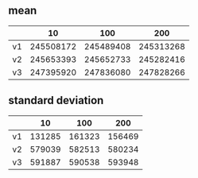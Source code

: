 ## mean
| |10|100|200|
|---|---|---|---|
|v1|245508172|245489408|245313268|
|v2|245653393|245652733|245282416|
|v3|247395920|247836080|247828266|
## standard deviation
| |10|100|200|
|---|---|---|---|
|v1|131285|161323|156469|
|v2|579039|582513|580234|
|v3|591887|590538|593948|
